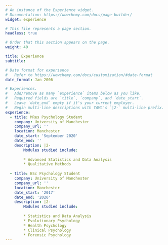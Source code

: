 ```yaml
---
# An instance of the Experience widget.
# Documentation: https://wowchemy.com/docs/page-builder/
widget: experience

# This file represents a page section.
headless: true

# Order that this section appears on the page.
weight: 40

title: Experience
subtitle:

# Date format for experience
#   Refer to https://wowchemy.com/docs/customization/#date-format
date_format: Jan 2006

# Experiences.
#   Add/remove as many `experience` items below as you like.
#   Required fields are `title`, `company`, and `date_start`.
#   Leave `date_end` empty if it's your current employer.
#   Begin multi-line descriptions with YAML's `|2-` multi-line prefix.
experience:
  - title: MRes Psychology Student
    company: University of Manchester
    company_url: ''
    location: Manchester
    date_start: 'September 2020'
    date_end: ''
    description: |2-
        Modules studied include:
        
        * Advanced Statistics and Data Analysis
        * Qualitative Methods
        
  - title: BSc Psychology Student
    company: University of Manchester
    company_url: ''
    location: Manchester
    date_start: '2017'
    date_end: '2020'
    description: |2-
        Modules studied include:
        
        * Statistics and Data Analysis
        * Evolutionary Psychology
        * Health Psychology
        * Clinical Psychology
        * Forensic Psychology
---
```

